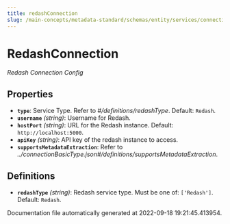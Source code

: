 ```yaml
---
title: redashConnection
slug: /main-concepts/metadata-standard/schemas/entity/services/connections/dashboard/redashconnection
---
```


# RedashConnection

*Redash Connection Config*

## Properties

- **`type`**: Service Type. Refer to *#/definitions/redashType*. Default: `Redash`.
- **`username`** *(string)*: Username for Redash.
- **`hostPort`** *(string)*: URL for the Redash instance. Default: `http://localhost:5000`.
- **`apiKey`** *(string)*: API key of the redash instance to access.
- **`supportsMetadataExtraction`**: Refer to *../connectionBasicType.json#/definitions/supportsMetadataExtraction*.
## Definitions

- **`redashType`** *(string)*: Redash service type. Must be one of: `['Redash']`. Default: `Redash`.


Documentation file automatically generated at 2022-09-18 19:21:45.413954.
